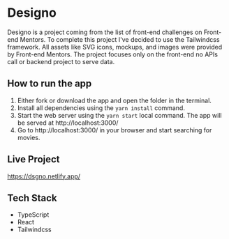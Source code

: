 # Designo
Designo is a project coming from the list of front-end challenges on Front-end Mentors. To complete this project I've decided to use the Tailwindcss framework. All assets like SVG icons, mockups, and images were provided by Front-end Mentors. The project focuses only on the front-end no APIs call or backend project to serve data.

## How to run the app

1. Either fork or download the app and open the folder in the terminal.
2. Install all dependencies using the `yarn install` command.
3. Start the web server using the `yarn start` local command. The app will be served at http://localhost:3000/
4. Go to http://localhost:3000/ in your browser and start searching for movies.

## Live Project

https://dsgno.netlify.app/

## Tech Stack

- TypeScript
- React
- Tailwindcss

